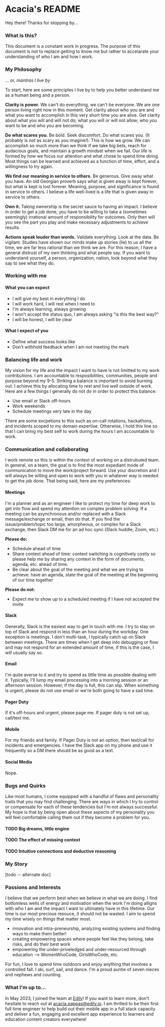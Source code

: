 # Acacia's README

Hey there! Thanks for stopping by... 

### What is this? 

This document is a constant work in progress. The purpose of this document is not to replace getting to know me but rather to accelarate your understanding of who I am and how I work.

### My Philosophy
... or, _mantras I live by_

To start, here are some principles I live by to help you better understand me as a human being and a person. 

**Clarity is power.** We can't do everything, we can't be everyone. We are one person living right now in this moment. Get clarity about who you are and what you want to accomplish in this very short time you are alive. Get clarity about what you will and will not do; what you will or will not allow; who you want to be and who you are becoming. 

**Do what scares you.** Be bold. Seek discomfort. Do what scares you. (It probably is not as scary as you imagine!). This is how we grow. We can accomplish so much more than we think if we take big bets, reach for audacious goals, and maintain a growth mindset when we fail. Our life is formed by how we focus our attention and what chose to spend time doing. Most things can be learned and achieved as a function of time, effort, and a willingness to try again.

**We find our meaning in service to others.** Be generous. Give away what you have. An old Georgian proverb says what is given away is kept forever, but what is kept is lost forever. Meaning, purpose, and significance is found in service to others. I believe a life well-lived is a life that is given away in service to others.

**Own it.** Taking ownership is the secret sauce to having an impact. I believe in order to get a job done, you have to be willing to take a (sometimes seemingly) irrational amount of responsibility for outcomes. Only then will you see the part you play and make necessary adjustments to achieve results.

**Actions speak louder than words.** Validate everything. Look at the data. Be vigilant. Studies have shown our minds make up stories (lie) to us all the time, we are far less rational than we think we are. For this reason, I have a general distrust of my own thinking and what people say. If you want to understand yourself, a person, organization, nation, look beyond what they say to see what they do.

### Working with me

#### What you can expect
- I will give my best in everything I do
- I will work hard, I will rest when I need to
- I'm always learning, always growing
- I won't accept the status quo, I am always asking "is this the best way?"
- I will be honest, I will be clear

#### What I expect of you
- Define what success looks like
- Don't withhold feedback when I am not meeting the mark

### Balancing life and work

My vision for my life and the impact I want to have is not limitted to my work contributions. I am accountable to resposibilities, communities, people and purpose beyond my 9-5. Striking a balance is important to avoid burning out. I achieve this by allocating time to rest and live well outside of work. Here are a few things I generally do not do in order to protect this balance: 
- Use email or Slack off-hours
- Work weekends
- Schedule meetings very late in the day

There are some excpetions to this such as on-call rotations, hackathons, and incidents scoped to my domain expertise. Otherwise, I hold this line so that I can bring my best self to work during the hours I am accountable to work. 

### Communication and collaborating 

I work remote so this is within the context of working on a distrubuted team. In general, on a team, the goal is to find the most expediant mode of communication to move the work/project forward. Use your discretion and I will always be willing and open to work with you in whatever way is needed to get the job done. That being said, here are my preferences: 

#### Meetings 
I'm a planner and as an engineer I like to protect my time for deep work to get into flow and spend my attention on complex problem solving. If a meeting can be asynchronous and/or replaced with a Slack message/exchange or email, then do that. If you find the issue/problem/topic too large, amorpheous, or complex for a Slack exchange, then Slack DM me for an ad hoc sync (Slack huddle, Zoom, etc.)

**Please do:**
- Schedule ahead of time
- Share context ahead of time: context switching is cognitively costly so please help me by sharing any context in the form of documents, agenda, etc. ahead of time. 
- Be clear about the goal of the meeting and what we are trying to achieve: have an agenda, state the goal of the meeting at the beginning of our time together

**Please do not:**
- Expect me to show up to a scheduled meeting if I have not accepted the invite

#### Slack
Generally, Slack is the easiest way to get in touch with me. I try to stay on top of Slack and respond in less than an hour during the workday. One exception is meetings. I don't multi-task, I typically catch up on Slack between meetings. There are times when I get deep into debugging or flow and may not respond for an extended amount of time, if this is the case, I will usually say so. 

#### Email
I'm quite averse to it and try to spend as little time as possible dealing with it. Typically, I'll lump my email processing into a morning session or an afternoon session. However, if the day is full, this can slip. When something is urgent, please do not use email or we're both going to have a sad time.

#### Pager Duty
If it's off-hours and urgent, please page me. If pager duty is not set up, call/text me. 

#### Mobile
For my friends and family. If Pager Duty is not an option, then text/call for incidents and emergencies. I have the Slack app on my phone and use it frequently so a DM there should be as good as a text.  

#### Social Media
Nope. 

### Bugs and Quirks 
Like most humans, I come equipped with a handful of flaws and personality traits that you may find challenging. There are ways in which I try to control or compensate for each of these tendencies but I'm not always successful. My hope is that by being open about these aspects of my personality you will feel comfortable calling them out if they become a problem for you.

#### TODO Big dreams, little engine

#### TODO The effect of missing context

#### TODO Intuitive connections and deductive reasoning


### My Story

[todo -- alternate doc]

### Passions and Interests

I believe that we perform best when we believe in what we are doing. I find bottomless wells of energy and motivation when the work I'm doing alligns with who I am and the impact I want to ultimately have in this lifetime. Our time is our most precious resouce, it should not be wasted. I aim to spend my time wisely on things that matter most.
- innovation and intra-preneurship, analyzing existing systems and finding ways to make them better!
- creating empowering spaces where people feel like they belong, take risks, and do their best work 
- empowering the under-priveledged and under-resourced through education --> WomenWhoCode, GirlsWhoCode, etc. 

For fun, I love to spend time outdoors and enjoy anything that involves a controlled fall. I ski, surf, sail, and dance. I'm a proud auntie of seven nieces and nephews and counting. 

### What I'm up to... 

In May 2023, I joined the team at [Edily](https://edily.io/)! If you want to learn more, don't hesitate to reach out at acacia.pappas@edily.io. I am thrilled to be their first full time engineer to help build out their mobile app in a full stack capacity and deliver a fun, engaging and excellent app experience to learners and education content creators everywhere!

